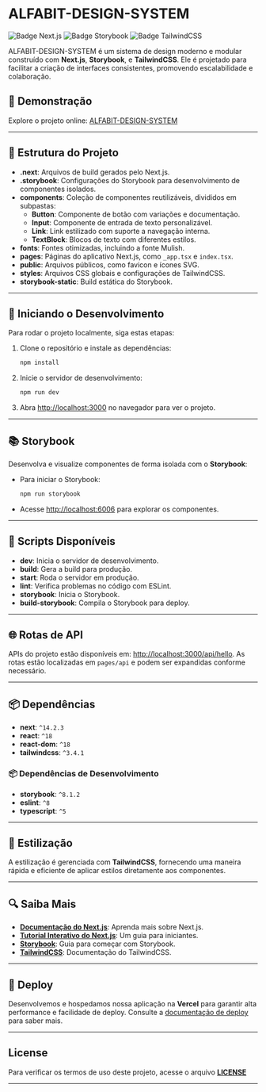
# ALFABIT-DESIGN-SYSTEM

![Badge Next.js](https://img.shields.io/badge/Next.js-v14.2.3-blue?style=flat-square) ![Badge Storybook](https://img.shields.io/badge/Storybook-v8.1.2-ff69b4?style=flat-square) ![Badge TailwindCSS](https://img.shields.io/badge/TailwindCSS-v3.4.1-06B6D4?style=flat-square)

ALFABIT-DESIGN-SYSTEM é um sistema de design moderno e modular construído com **Next.js**, **Storybook**, e **TailwindCSS**. Ele é projetado para facilitar a criação de interfaces consistentes, promovendo escalabilidade e colaboração.

## 🌟 Demonstração
Explore o projeto online: [ALFABIT-DESIGN-SYSTEM](https://design-system-gamma-lovat.vercel.app/?path=%2Fdocs%2Fmoleculas-button--docs)

---

## 📂 Estrutura do Projeto

- **.next**: Arquivos de build gerados pelo Next.js.
- **.storybook**: Configurações do Storybook para desenvolvimento de componentes isolados.
- **components**: Coleção de componentes reutilizáveis, divididos em subpastas:
  - **Button**: Componente de botão com variações e documentação.
  - **Input**: Componente de entrada de texto personalizável.
  - **Link**: Link estilizado com suporte a navegação interna.
  - **TextBlock**: Blocos de texto com diferentes estilos.
- **fonts**: Fontes otimizadas, incluindo a fonte Mulish.
- **pages**: Páginas do aplicativo Next.js, como `_app.tsx` e `index.tsx`.
- **public**: Arquivos públicos, como favicon e ícones SVG.
- **styles**: Arquivos CSS globais e configurações de TailwindCSS.
- **storybook-static**: Build estática do Storybook.

---

## 🚀 Iniciando o Desenvolvimento

Para rodar o projeto localmente, siga estas etapas:

1. Clone o repositório e instale as dependências:
   ```bash
   npm install
   ```
2. Inicie o servidor de desenvolvimento:
   ```bash
   npm run dev
   ```
3. Abra [http://localhost:3000](http://localhost:3000) no navegador para ver o projeto.

---

## 📚 Storybook

Desenvolva e visualize componentes de forma isolada com o **Storybook**:

- Para iniciar o Storybook:
  ```bash
  npm run storybook
  ```
- Acesse [http://localhost:6006](http://localhost:6006) para explorar os componentes.

---

## 📁 Scripts Disponíveis

- **dev**: Inicia o servidor de desenvolvimento.
- **build**: Gera a build para produção.
- **start**: Roda o servidor em produção.
- **lint**: Verifica problemas no código com ESLint.
- **storybook**: Inicia o Storybook.
- **build-storybook**: Compila o Storybook para deploy.

---

## 🌐 Rotas de API

APIs do projeto estão disponíveis em: [http://localhost:3000/api/hello](http://localhost:3000/api/hello). As rotas estão localizadas em `pages/api` e podem ser expandidas conforme necessário.

---

## 📦 Dependências

- **next**: `^14.2.3`
- **react**: `^18`
- **react-dom**: `^18`
- **tailwindcss**: `^3.4.1`

### 📦 Dependências de Desenvolvimento

- **storybook**: `^8.1.2`
- **eslint**: `^8`
- **typescript**: `^5`

---

## 🎨 Estilização

A estilização é gerenciada com **TailwindCSS**, fornecendo uma maneira rápida e eficiente de aplicar estilos diretamente aos componentes.

---

## 🔍 Saiba Mais

- **[Documentação do Next.js](https://nextjs.org/docs)**: Aprenda mais sobre Next.js.
- **[Tutorial Interativo do Next.js](https://nextjs.org/learn)**: Um guia para iniciantes.
- **[Storybook](https://storybook.js.org/docs/react/get-started/introduction)**: Guia para começar com Storybook.
- **[TailwindCSS](https://tailwindcss.com/docs/installation)**: Documentação do TailwindCSS.

---

## 🚀 Deploy

Desenvolvemos e hospedamos nossa aplicação na **Vercel** para garantir alta performance e facilidade de deploy. Consulte a [documentação de deploy](https://nextjs.org/docs/deployment) para saber mais.

---

## License

Para verificar os termos de uso deste projeto, acesse o arquivo **[LICENSE](https://github.com/ESousa97/DesignSystem/LICENSE)**

---